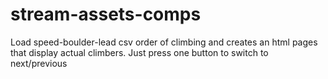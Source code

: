 # stream-assets-comps
Load speed-boulder-lead csv order of climbing and creates an html pages that display actual climbers. Just press one button to switch to next/previous
